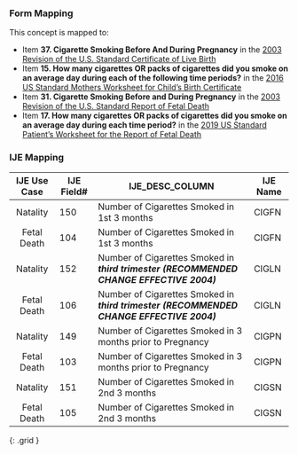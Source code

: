 ### Form Mapping
This concept is mapped to:
 * Item **37. Cigarette Smoking Before And During Pregnancy** in the [2003 Revision of the U.S. Standard Certificate of Live Birth](https://www.cdc.gov/nchs/data/dvs/birth11-03final-ACC.pdf)
 * Item **15. How many cigarettes OR packs of cigarettes did you smoke on an average day during each of the following time periods?** in the [2016 US Standard Mothers Worksheet for Child’s Birth Certificate](https://www.cdc.gov/nchs/data/dvs/moms-worksheet-2016-508.pdf)
 * Item **31. Cigarette Smoking Before and During Pregnancy** in the [2003 Revision of the U.S. Standard Report of Fetal Death](https://www.cdc.gov/nchs/data/dvs/FDEATH11-03finalACC.pdf)
 * Item **17. How many cigarettes OR packs of cigarettes did you smoke on an average day during each time period?** in the [2019 US Standard Patient’s Worksheet for the Report of Fetal Death](https://www.cdc.gov/nchs/data/dvs/fetal-death-mother-worksheet-english-2019-508.pdf)

### IJE Mapping
| **IJE Use Case**| **IJE Field#** |  **IJE_DESC_COLUMN**   |  **IJE Name**  |
| :---------: | --------------- | ------------ | ------------ |
| Natality| 150 | Number of Cigarettes Smoked in 1st 3 months | CIGFN|
| Fetal Death| 104 | Number of Cigarettes Smoked in 1st 3 months | CIGFN|
| Natality| 152 | <html>Number of Cigarettes Smoked in  <b><i>third trimester (RECOMMENDED CHANGE EFFECTIVE 2004)</i></b></html> | CIGLN|
| Fetal Death| 106 | <html>Number of Cigarettes Smoked in <b><i>third trimester (RECOMMENDED CHANGE EFFECTIVE 2004)</i></b></html> | CIGLN|
| Natality| 149 | Number of Cigarettes Smoked in 3 months prior to Pregnancy | CIGPN|
| Fetal Death| 103 | Number of Cigarettes Smoked in 3 months prior to Pregnancy | CIGPN|
| Natality| 151 | Number of Cigarettes Smoked in 2nd 3 months | CIGSN|
| Fetal Death| 105 | Number of Cigarettes Smoked in 2nd 3 months | CIGSN|
{: .grid }
